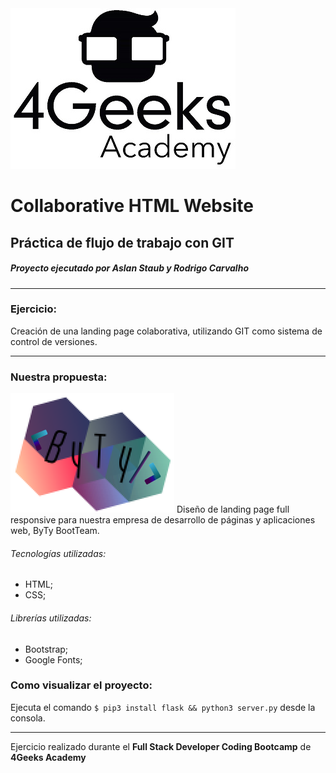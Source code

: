 <img src="./assets/resources/4geeks.jpg">

# Collaborative HTML Website

## Práctica de flujo de trabajo con GIT

##### Proyecto ejecutado por Aslan Staub y Rodrigo Carvalho

------------

### Ejercicio:

Creación de una landing page colaborativa, utilizando GIT como sistema de control de versiones.

------------

### Nuestra propuesta:
<img src="./assets/resources/ByTyIcon.png">
Diseño de landing page full responsive para nuestra empresa de desarrollo de páginas y aplicaciones web, ByTy BootTeam.

###### Tecnologías utilizadas:
- HTML;
- CSS;

###### Librerías utilizadas:
- Bootstrap;
- Google Fonts;

### Como visualizar el proyecto:
Ejecuta el comando `$ pip3 install flask && python3 server.py` desde la consola.

------------

Ejercicio realizado durante el **Full Stack Developer Coding Bootcamp** de **4Geeks Academy**